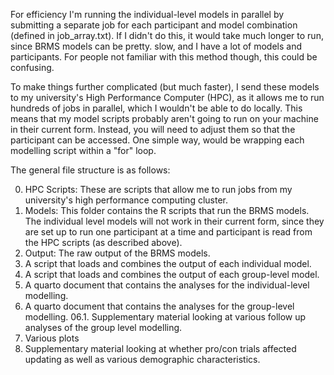 For efficiency I'm running the individual-level models in parallel by submitting a separate job for each participant and model combination (defined in job_array.txt). If I didn't do this, it would take much longer to run, since BRMS models can be pretty. slow, and I have a lot of models and participants. For people not familiar with this method though, this could be confusing. 

To make things further complicated (but much faster), I send these models to my university's High Performance Computer (HPC), as it allows me to run hundreds of jobs in parallel, which I wouldn't be able to do locally. This means that my model scripts probably aren't going to run on your machine in their current form.
Instead, you will need to adjust them so that the participant can be accessed. One simple way, would be wrapping each modelling script within a "for" loop. 

The general file structure is as follows: 

00. HPC Scripts: These are scripts that allow me to run jobs from my university's high performance computing cluster. 
01. Models: This folder contains the R scripts that run the BRMS models. The individual level models will not work in their current form, since they are set up to run one participant at a time and participant is read from the HPC scripts (as described above).
02. Output: The raw output of the BRMS models.
03. A script that loads and combines the output of each individual model. 
04. A script that loads and combines the output of each group-level model.
05. A quarto document that contains the analyses for the individual-level modelling.
06. A quarto document that contains the analyses for the group-level modelling.
06.1. Supplementary material looking at various follow up analyses of the group level modelling. 
07. Various plots 
08. Supplementary material looking at whether pro/con trials affected updating as well as various demographic characteristics. 